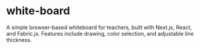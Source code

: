# white-board
A simple browser-based whiteboard for teachers, built with Next.js, React, and Fabric.js. Features include drawing, color selection, and adjustable line thickness.
